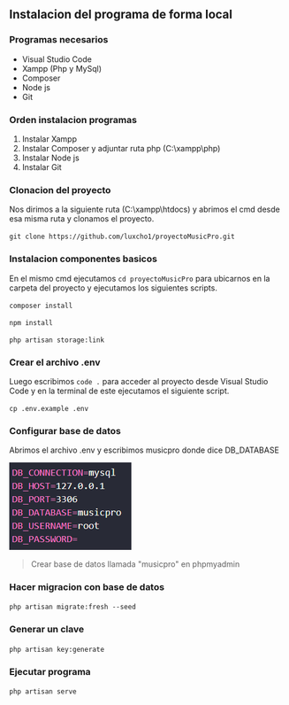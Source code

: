 Instalacion del programa de forma local
--
### Programas necesarios

- Visual Studio Code
- Xampp (Php y MySql)
- Composer
- Node js
- Git

### Orden instalacion programas
1. Instalar Xampp
2. Instalar Composer y adjuntar ruta php (C:\xampp\php)
3. Instalar Node js
4. Instalar Git

### Clonacion del proyecto
Nos dirimos a la siguiente ruta (C:\xampp\htdocs) y abrimos el cmd desde esa misma ruta y clonamos el proyecto.

`git clone https://github.com/luxcho1/proyectoMusicPro.git`

### Instalacion componentes basicos

En el mismo cmd ejecutamos `cd proyectoMusicPro`  para ubicarnos en la carpeta del proyecto y ejecutamos los siguientes scripts.

`composer install`

`npm install`

`php artisan storage:link`

### Crear el archivo .env
Luego escribimos `code .` para acceder al proyecto desde Visual Studio Code y en la terminal de este ejecutamos el siguiente script.

`cp .env.example .env`

### Configurar base de datos
Abrimos el archivo .env y escribimos musicpro donde dice DB_DATABASE

![](https://raw.githubusercontent.com/luxcho1/proyectoMusicPro/main/public/build/assets/Captura%20de%20pantalla%202023-05-25%20182614.png)

> Crear base de datos llamada "musicpro" en phpmyadmin

### Hacer migracion con base de datos
`php artisan migrate:fresh --seed`

### Generar un clave
`php artisan key:generate`

### Ejecutar programa
`php artisan serve`
